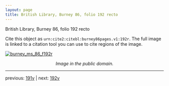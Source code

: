 ```yaml
---
layout: page
title: British Library, Burney 86, folio 192 recto
---
```


British Library, Burney 86, folio 192 recto

Cite this object as `urn:cite2:citebl:burney86pages.v1:192r`.  The full image is linked to a citation tool you can use to cite regions of the image.

[![burney_ms_86_f192r](http://www.homermultitext.org/iipsrv?IIIF=/project/homer/pyramidal/deepzoom/citebl/burney86imgs/v1/burney_ms_86_f192r.tif/full/800,/0/default.jpg)](http://www.homermultitext.org/ict2/?urn=urn:cite2:citebl:burney86imgs.v1:burney_ms_86_f192r) 

<p style="text-align: center; font-style: italic;">Image in the public domain.</p>

---

previous: [191v](../191v/) | next: [192v](../192v/)